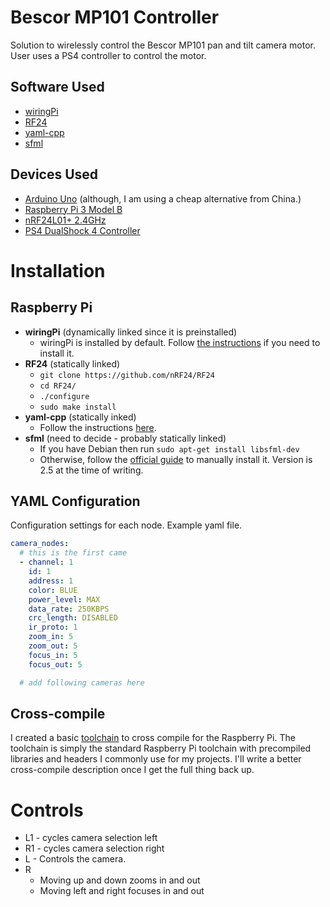 # Bescor MP101 Controller

Solution to wirelessly control the Bescor MP101 pan and tilt camera motor.
User uses a PS4 controller to control the motor.


## Software Used
* [wiringPi](http://wiringpi.com/)
* [RF24](https://github.com/nRF24/RF24)
* [yaml-cpp](https://github.com/jbeder/yaml-cpp)
* [sfml](https://www.sfml-dev.org/)

## Devices Used
* [Arduino Uno](https://store.arduino.cc/usa/arduino-uno-rev3/) (although, I am using a cheap alternative from China.)
* [Raspberry Pi 3 Model B](https://www.raspberrypi.org/products/raspberry-pi-3-model-b/)
* [nRF24L01+ 2.4GHz](https://www.sparkfun.com/datasheets/Components/SMD/nRF24L01Pluss_Preliminary_Product_Specification_v1_0.pdf)
* [PS4 DualShock 4 Controller](https://www.playstation.com/en-us/explore/accessories/gaming-controllers/dualshock-4/)

# Installation

## Raspberry Pi
* **wiringPi** (dynamically linked since it is preinstalled)
  * wiringPi is installed by default. Follow [the instructions](http://wiringpi.com/download-and-install/) if you need to install it.
* **RF24** (statically linked)
  * `git clone https://github.com/nRF24/RF24`
  * `cd RF24/`
  * `./configure`
  * `sudo make install`
* **yaml-cpp** (statically inked)
  * Follow the instructions [here](https://github.com/jbeder/yaml-cpp).
* **sfml** (need to decide - probably statically linked)
  * If you have Debian then run `sudo apt-get install libsfml-dev`
  * Otherwise, follow the [official guide](https://www.sfml-dev.org/tutorials/2.5/start-linux.php) to manually install it. Version is 2.5 at the time of writing.

## YAML Configuration
Configuration settings for each node.
Example yaml file.
```yaml
camera_nodes:
  # this is the first came
  - channel: 1
    id: 1
    address: 1
    color: BLUE
    power_level: MAX
    data_rate: 250KBPS
    crc_length: DISABLED
    ir_proto: 1
    zoom_in: 5
    zoom_out: 5
    focus_in: 5
    focus_out: 5

  # add following cameras here
```
## Cross-compile
I created a basic [toolchain](https://github.com/AndruePeters/pi_toolchain) to cross compile for the Raspberry Pi.
The toolchain is simply the standard Raspberry Pi toolchain with precompiled libraries and headers I commonly use for my projects.
I'll write a better cross-compile description once I get the full thing back up.

# Controls
* L1 - cycles camera selection left
* R1 - cycles camera selection right
* L  - Controls the camera.
* R
  * Moving up and down zooms in and out
  * Moving left and right focuses in and out
